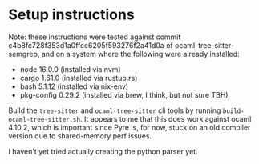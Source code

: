 # Setup instructions

Note: these instructions were tested against commit
c4b8fc728f353d1a0ffcc6205f593276f2a41d0a of ocaml-tree-sitter-semgrep,
and on a system where the following were already installed:
- node 16.0.0 (installed via nvm)
- cargo 1.61.0 (installed via rustup.rs)
- bash 5.1.12 (installed via nix-env)
- pkg-config 0.29.2 (installed via brew, I think, but not sure TBH)


Build the `tree-sitter` and `ocaml-tree-sitter` cli tools by running
`build-ocaml-tree-sitter.sh`. It appears to me that this does work
against ocaml 4.10.2, which is important since Pyre is, for now, stuck
on an old compiler version due to shared-memory perf issues.

I haven't yet tried actually creating the python parser yet.
